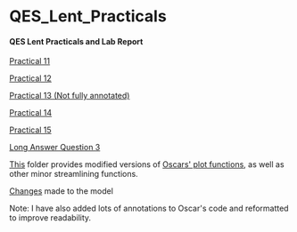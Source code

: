 # QES_Lent_Practicals
#### QES Lent Practicals and Lab Report

[Practical 11](Practical%2011)

[Practical 12](Practical%2012)

[Practical 13 (Not fully annotated)](Practical%2013)

[Practical 14](Practical%2014)

[Practical 15](Practical%2015) 

[Long Answer Question 3](LongQuestion3)

[This](lfcd2OceanTools) folder provides modified versions of [Oscars' plot functions](https://github.com/Quantitative-Environmental-Science/OceanTools), as well as other minor streamlining functions.

[Changes](Changes.md) made to the model

Note: I have also added lots of annotations to Oscar's code and reformatted to improve readability.
